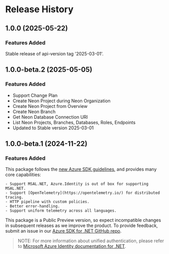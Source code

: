 # Release History

## 1.0.0 (2025-05-22)

### Features Added

Stable release of api-version tag '2025-03-01'. 

## 1.0.0-beta.2 (2025-05-05)

### Features Added

- Support Change Plan
- Create Neon Project during Neon Organization
- Create Neon Project from Overview
- Create Neon Branch
- Get Neon Database Connection URI
- List Neon Projects, Branches, Databases, Roles, Endpoints
- Updated to Stable version 2025-03-01


## 1.0.0-beta.1 (2024-11-22)

### Features Added

This package follows the [new Azure SDK guidelines](https://azure.github.io/azure-sdk/general_introduction.html), and provides many core capabilities:

    - Support MSAL.NET, Azure.Identity is out of box for supporting MSAL.NET.
    - Support [OpenTelemetry](https://opentelemetry.io/) for distributed tracing.
    - HTTP pipeline with custom policies.
    - Better error-handling.
    - Support uniform telemetry across all languages.

This package is a Public Preview version, so expect incompatible changes in subsequent releases as we improve the product. To provide feedback, submit an issue in our [Azure SDK for .NET GitHub repo](https://github.com/Azure/azure-sdk-for-net/issues).

> NOTE: For more information about unified authentication, please refer to [Microsoft Azure Identity documentation for .NET](https://docs.microsoft.com/dotnet/api/overview/azure/identity-readme?view=azure-dotnet).
